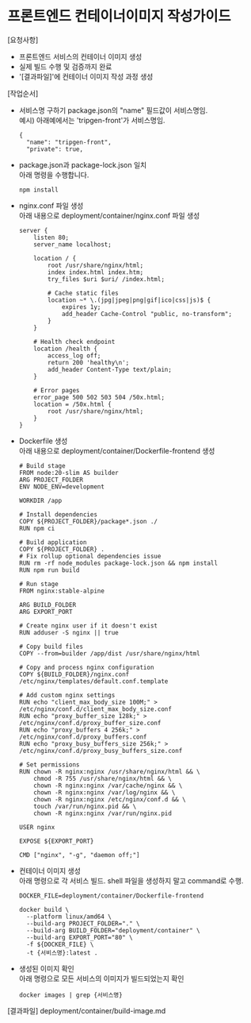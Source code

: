 # 프론트엔드 컨테이너이미지 작성가이드

[요청사항]  
- 프론트엔드 서비스의 컨테이너 이미지 생성
- 실제 빌드 수행 및 검증까지 완료
- '[결과파일]'에 컨테이너 이미지 작성 과정 생성 

[작업순서]
- 서비스명 구하기 
  package.json의 "name" 필드값이 서비스명임.  
  예시) 아래예에서는 'tripgen-front'가 서비스명임.  
  ```
  {
    "name": "tripgen-front",
    "private": true,
  ```
- package.json과 package-lock.json 일치   
  아래 명령을 수행합니다.     
  ```
  npm install
  ```
- nginx.conf 파일 생성   
  아래 내용으로 deployment/container/nginx.conf 파일 생성   
  ```
  server {
      listen 80;
      server_name localhost;
      
      location / {
          root /usr/share/nginx/html;
          index index.html index.htm;
          try_files $uri $uri/ /index.html;
          
          # Cache static files
          location ~* \.(jpg|jpeg|png|gif|ico|css|js)$ {
              expires 1y;
              add_header Cache-Control "public, no-transform";
          }
      }
      
      # Health check endpoint
      location /health {
          access_log off;
          return 200 'healthy\n';
          add_header Content-Type text/plain;
      }
      
      # Error pages
      error_page 500 502 503 504 /50x.html;
      location = /50x.html {
          root /usr/share/nginx/html;
      }
  }
  ```

- Dockerfile 생성   
  아래 내용으로 deployment/container/Dockerfile-frontend 생성  
  ```
  # Build stage
  FROM node:20-slim AS builder
  ARG PROJECT_FOLDER
  ENV NODE_ENV=development

  WORKDIR /app

  # Install dependencies
  COPY ${PROJECT_FOLDER}/package*.json ./
  RUN npm ci

  # Build application
  COPY ${PROJECT_FOLDER} .
  # Fix rollup optional dependencies issue
  RUN rm -rf node_modules package-lock.json && npm install
  RUN npm run build

  # Run stage
  FROM nginx:stable-alpine

  ARG BUILD_FOLDER
  ARG EXPORT_PORT

  # Create nginx user if it doesn't exist
  RUN adduser -S nginx || true

  # Copy build files
  COPY --from=builder /app/dist /usr/share/nginx/html

  # Copy and process nginx configuration
  COPY ${BUILD_FOLDER}/nginx.conf /etc/nginx/templates/default.conf.template

  # Add custom nginx settings
  RUN echo "client_max_body_size 100M;" > /etc/nginx/conf.d/client_max_body_size.conf
  RUN echo "proxy_buffer_size 128k;" > /etc/nginx/conf.d/proxy_buffer_size.conf
  RUN echo "proxy_buffers 4 256k;" > /etc/nginx/conf.d/proxy_buffers.conf
  RUN echo "proxy_busy_buffers_size 256k;" > /etc/nginx/conf.d/proxy_busy_buffers_size.conf

  # Set permissions
  RUN chown -R nginx:nginx /usr/share/nginx/html && \
      chmod -R 755 /usr/share/nginx/html && \
      chown -R nginx:nginx /var/cache/nginx && \
      chown -R nginx:nginx /var/log/nginx && \
      chown -R nginx:nginx /etc/nginx/conf.d && \
      touch /var/run/nginx.pid && \
      chown -R nginx:nginx /var/run/nginx.pid

  USER nginx

  EXPOSE ${EXPORT_PORT}

  CMD ["nginx", "-g", "daemon off;"]
  ```

- 컨테이너 이미지 생성    
  아래 명령으로 각 서비스 빌드. shell 파일을 생성하지 말고 command로 수행.    
  ```
  DOCKER_FILE=deployment/container/Dockerfile-frontend

  docker build \
    --platform linux/amd64 \
    --build-arg PROJECT_FOLDER="." \
    --build-arg BUILD_FOLDER="deployment/container" \
    --build-arg EXPORT_PORT="80" \
    -f ${DOCKER_FILE} \
    -t {서비스명}:latest .
  ```
- 생성된 이미지 확인   
  아래 명령으로 모든 서비스의 이미지가 빌드되었는지 확인   
  ```
  docker images | grep {서비스명}
  ```

[결과파일]
deployment/container/build-image.md
